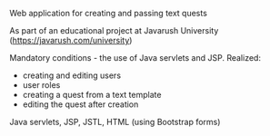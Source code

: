 Web application for creating and passing text quests

As part of an educational project at Javarush University (https://javarush.com/university)

Mandatory conditions - the use of Java servlets and JSP.
Realized:
- creating and editing users
- user roles
- creating a quest from a text template
- editing the quest after creation

Java servlets, JSP, JSTL, HTML (using Bootstrap forms)
